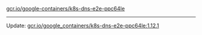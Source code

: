 [gcr.io/google-containers/k8s-dns-e2e-ppc64le](https://hub.docker.com/r/cruse/k8s-dns-e2e-ppc64le/tags/) 

----
Update: [gcr.io/google_containers/k8s-dns-e2e-ppc64le:1.12.1](https://hub.docker.com/r/cruse/k8s-dns-e2e-ppc64le/tags/)

